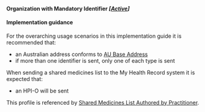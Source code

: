 #### Organization with Mandatory Identifier *[[Active](http://hl7.org/fhir/stu3/valueset-publication-status.html)]*

#### Implementation guidance

For the overarching usage scenarios in this implementation guide it is recommended that:

* an Australian address conforms to [AU Base Address](https://hl7.org.au/fhir/base/aubase1.1/StructureDefinition-au-address.html)
* if more than one identifier is sent, only one of each type is sent

When sending a shared medicines list to the My Health Record system it is expected that:

* an HPI-O will be sent

This profile is referenced by [Shared Medicines List Authored by Practitioner](StructureDefinition-composition-sml-prac-1.html).
 